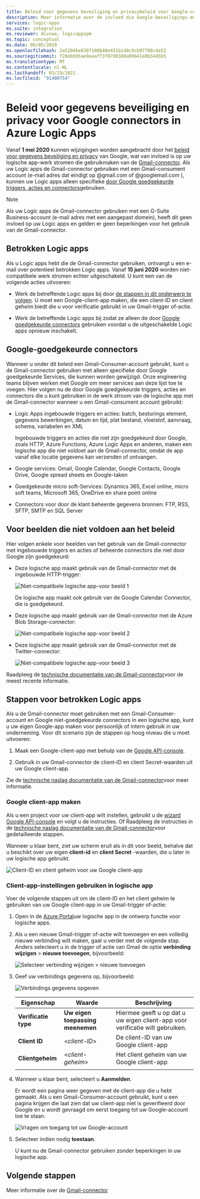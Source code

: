 ```yaml
---
title: Beleid voor gegevens beveiliging en privacybeleid voor Google-connectors
description: Meer informatie over de invloed die Google-beveiligings-en privacybeleid hebben op Google-connectors, zoals Gmail, in Azure Logic Apps
services: logic-apps
ms.suite: integration
ms.reviewer: divswa, logicappspm
ms.topic: conceptual
ms.date: 06/05/2020
ms.openlocfilehash: 2a5204be638f108b40e431b148c9cb97788c4a52
ms.sourcegitcommit: f28ebb95ae9aaaff3f87d8388a09b41e0b3445b5
ms.translationtype: MT
ms.contentlocale: nl-NL
ms.lasthandoff: 03/29/2021
ms.locfileid: "91400754"
---
```

# <a name="data-security-and-privacy-policies-for-google-connectors-in-azure-logic-apps"></a>Beleid voor gegevens beveiliging en privacy voor Google connectors in Azure Logic Apps

Vanaf **1 mei 2020** kunnen wijzigingen worden aangebracht door het [beleid voor gegevens beveiliging en privacy](https://www.blog.google/technology/safety-security/project-strobe/) van Google, wat van invloed is op uw logische app-werk stromen die gebruikmaken van de [Gmail-connector](/connectors/gmail/). Als uw Logic apps de Gmail-connector gebruiken met een Gmail-consument account (e-mail adres dat eindigt op @gmail.com of @googlemail.com ), kunnen uw Logic apps alleen specifieke [door Google goedgekeurde triggers, acties en connectors](#approved-connectors)gebruiken.

> [!NOTE]
> Als uw Logic apps de Gmail-connector gebruiken met een G-Suite Business-account (e-mail adres met een aangepast domein), heeft dit geen invloed op uw Logic apps en gelden er geen beperkingen voor het gebruik van de Gmail-connector.

## <a name="affected-logic-apps"></a>Betrokken Logic apps

Als u Logic apps hebt die de Gmail-connector gebruiken, ontvangt u een e-mail over potentieel betrokken Logic apps. Vanaf **15 juni 2020** worden niet-compatibele werk stromen echter uitgeschakeld. U kunt een van de volgende acties uitvoeren:

* Werk de betreffende Logic apps bij door [de stappen in dit onderwerp te volgen](#update-affected-workflows). U moet een Google-client-app maken, die een client-ID en client geheim biedt die u voor verificatie gebruikt in uw Gmail-trigger of-actie.

* Werk de betreffende Logic apps bij zodat ze alleen de door [Google goedgekeurde connectors](#approved-connectors) gebruiken voordat u de uitgeschakelde Logic apps opnieuw inschakelt.

<a name="approved-connectors"></a>

## <a name="google-approved-connectors"></a>Google-goedgekeurde connectors

Wanneer u onder dit beleid een Gmail-Consumer-account gebruikt, kunt u de Gmail-connector gebruiken met alleen specifieke door Google goedgekeurde Services, die kunnen worden gewijzigd. Onze engineering teams blijven werken met Google om meer services aan deze lijst toe te voegen. Hier volgen nu de door Google goedgekeurde triggers, acties en connectors die u kunt gebruiken in de werk stroom van de logische app met de Gmail-connector wanneer u een Gmail-consument account gebruikt:

* Logic Apps ingebouwde triggers en acties: batch, besturings element, gegevens bewerkingen, datum en tijd, plat bestand, vloeistof, aanvraag, schema, variabelen en XML

  Ingebouwde triggers en acties die niet zijn goedgekeurd door Google, zoals HTTP, Azure Functions, Azure Logic Apps en anderen, maken een logische app die niet voldoet aan de Gmail-connector, omdat de app vanaf elke locatie gegevens kan verzenden of ontvangen.

* Google services: Gmail, Google Calendar, Google Contacts, Google Drive, Google spread sheets en Google-taken

* Goedgekeurde micro soft-Services: Dynamics 365, Excel online, micro soft teams, Microsoft 365, OneDrive en share point online

* Connectors voor door de klant beheerde gegevens bronnen: FTP, RSS, SFTP, SMTP en SQL Server

## <a name="non-compliant-examples"></a>Voor beelden die niet voldoen aan het beleid

Hier volgen enkele voor beelden van het gebruik van de Gmail-connector met ingebouwde triggers en acties of beheerde connectors die niet door Google zijn goedgekeurd:

* Deze logische app maakt gebruik van de Gmail-connector met de ingebouwde HTTP-trigger:

  ![Niet-compatibele logische app-voor beeld 1](./media/connectors-google-data-security-privacy-policy/not-compliant-logic-app-1.png)
  
  De logische app maakt ook gebruik van de Google Calendar Connector, die is goedgekeurd.

* Deze logische app maakt gebruik van de Gmail-connector met de Azure Blob Storage-connector:

  ![Niet-compatibele logische app-voor beeld 2](./media/connectors-google-data-security-privacy-policy/not-compliant-logic-app-2.png)

* Deze logische app maakt gebruik van de Gmail-connector met de Twitter-connector:

  ![Niet-compatibele logische app-voor beeld 3](./media/connectors-google-data-security-privacy-policy/not-compliant-logic-app-3.png)

Raadpleeg de [technische documentatie van de Gmail-connector](/connectors/gmail/)voor de meest recente informatie.

<a name="update-affected-workflows"></a>

## <a name="steps-for-affected-logic-apps"></a>Stappen voor betrokken Logic apps

Als u de Gmail-connector moet gebruiken met een Gmail-Consumer-account en Google niet-goedgekeurde connectors in een logische app, kunt u uw eigen Google-app maken voor persoonlijk of intern gebruik in uw onderneming. Voor dit scenario zijn de stappen op hoog niveau die u moet uitvoeren:

1. Maak een Google-client-app met behulp van de [Google API-console](https://console.developers.google.com).

1. Gebruik in uw Gmail-connector de client-ID en client Secret-waarden uit uw Google client-app.

Zie de [technische naslag documentatie van de Gmail-connector](/connectors/gmail/#authentication-and-bring-your-own-application)voor meer informatie.

### <a name="create-google-client-app"></a>Google client-app maken

Als u een project voor uw client-app wilt instellen, gebruikt u de [wizard Google API-console](https://console.developers.google.com/start/api?id=gmail&credential=client_key) en volgt u de instructies. Of Raadpleeg de instructies in de [technische naslag documentatie van de Gmail-connector](/connectors/gmail/#authentication-and-bring-your-own-application)voor gedetailleerde stappen.

Wanneer u klaar bent, ziet uw scherm eruit als in dit voor beeld, behalve dat u beschikt over uw eigen **client-id** en **client Secret** -waarden, die u later in uw logische app gebruikt.

![Client-ID en client geheim voor uw Google client-app](./media/connectors-google-data-security-privacy-policy/google-api-console.png)

### <a name="use-client-app-settings-in-logic-app"></a>Client-app-instellingen gebruiken in logische app

Voer de volgende stappen uit om de client-ID en het client geheim te gebruiken van uw Google client-app in uw Gmail-trigger of-actie:

1. Open in de [Azure Portal](https://portal.azure.com)uw logische app in de ontwerp functie voor logische apps.

1. Als u een nieuwe Gmail-trigger of-actie wilt toevoegen en een volledig nieuwe verbinding wilt maken, gaat u verder met de volgende stap. Anders selecteert u in de trigger of actie van Gmail de optie **verbinding wijzigen**  >  **nieuwe toevoegen**, bijvoorbeeld:

   ![Selecteer verbinding wijzigen > nieuwe toevoegen](./media/connectors-google-data-security-privacy-policy/change-gmail-connection.png)

1. Geef uw verbindings gegevens op, bijvoorbeeld:

   ![Verbindings gegevens opgeven](./media/connectors-google-data-security-privacy-policy/authentication-type-bring-your-own.png)

   | Eigenschap | Waarde | Beschrijving |
   |----------|-------|-------------|
   | **Verificatie type** | **Uw eigen toepassing meenemen** | Hiermee geeft u op dat u uw eigen client-app voor verificatie wilt gebruiken. |
   | **Client ID** | <*client-ID*> | De client-ID van uw Google client-app |
   | **Clientgeheim** | <*client-geheim*> | Het client geheim van uw Google client-app |
   ||||

1. Wanneer u klaar bent, selecteert u **Aanmelden**.

   Er wordt een pagina weer gegeven met de client-app die u hebt gemaakt. Als u een Gmail-Consumer-account gebruikt, kunt u een pagina krijgen die laat zien dat uw client-app niet is geverifieerd door Google en u wordt gevraagd om eerst toegang tot uw Google-account toe te staan.

   ![Vragen om toegang tot uw Google-account](./media/connectors-google-data-security-privacy-policy/allow-access-authorized-domain.png)

1. Selecteer indien nodig **toestaan**.

   U kunt nu de Gmail-connector gebruiken zonder beperkingen in uw logische app.

## <a name="next-steps"></a>Volgende stappen

Meer informatie over de [Gmail-connector](/connectors/gmail/)

